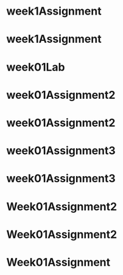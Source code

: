 # week1Assignment
# week1Assignment
# week01Lab
# week01Assignment2
# week01Assignment2
# week01Assignment3
# week01Assignment3
# Week01Assignment2
# Week01Assignment2
# Week01Assignment
